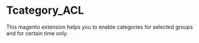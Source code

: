 Tcategory_ACL
=============

This magento extension helps you to enable categories for selected groups and for certain time only.
